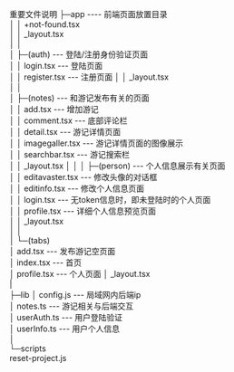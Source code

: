 
重要文件说明 
├─app                       ----  前端页面放置目录  
│  │  +not-found.tsx  
│  │  _layout.tsx  
│  │  
│  ├─(auth)                  ---  登陆/注册身份验证页面  
│  │      login.tsx          ---  登陆页面  
│  │      register.tsx       ---  注册页面
│  │      _layout.tsx  
│  │  
│  ├─(notes)                 ---  和游记发布有关的页面  
│  │      add.tsx            ---  增加游记  
│  │      comment.tsx        ---  底部评论栏  
│  │      detail.tsx         ---  游记详情页面  
│  │      imagegaller.tsx    ---  游记详情页面的图像展示  
│  │      searchbar.tsx      ---  游记搜索栏  
│  │      _layout.tsx
│  │
│  ├─(person)                ---  个人信息展示有关页面  
│  │      editavaster.tsx    ---  修改头像的对话框  
│  │      editinfo.tsx       ---  修改个人信息页面  
│  │      login.tsx          ---  无token信息时，即未登陆时的个人页面  
│  │      profile.tsx        ---  详细个人信息预览页面  
│  │      _layout.tsx  
│  │  
│  └─(tabs)  
│          add.tsx           ---  发布游记空页面  
│          index.tsx         ---  首页  
│          profile.tsx       ---  个人页面
│          _layout.tsx  
|  
├─lib
│      config.js             ---  局域网内后端ip  
│      notes.ts              ---  游记相关与后端交互  
│      userAuth.ts           ---  用户登陆验证  
│      userInfo.ts           ---  用户个人信息  
│  
└─scripts  
        reset-project.js  
